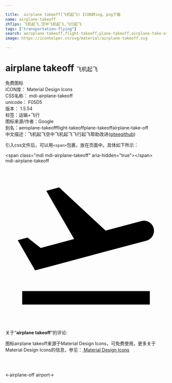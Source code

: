 ```yaml
---

title:  airplane takeoff(飞机起飞) ICON转svg、png下载
name: airplane-takeoff
zhTips: 飞机起飞,空中飞机起飞,飞行起飞
tags: ["transportation-flying"]
search: aeroplane-takeoff,flight-takeoff,plane-takeoff,airplane-take-off
image: https://iconhelper.cn/svg/material/airplane-takeoff.svg

---
```


# airplane takeoff  <small style="font-size: 60%;font-weight: 100">飞机起飞</small>


<div class="detail-page">
<p>
<span><span class="badge-success badge">免费图标</span> </span>
<br/>
<span>
ICON库：
<span class="badge-secondary badge">Material Design Icons</span> 
</span>
<br/>
<span>
CSS名称：
<span class="badge-secondary badge">mdi-airplane-takeoff</span> 
</span>
<br/>
<span>
unicode：
<span class="badge-secondary badge">F05D5</span> 
<copy-btn content='F05D5' btn-title=""></copy-btn>
<copy-btn :content='String.fromCodePoint(parseInt("F05D5", 16))' btn-title="复制U"></copy-btn>
</span>
<br/>
<span>
版本：
<span class="badge-secondary badge">1.5.54</span> 
</span><br/><span>标签：<span class="badge-light badge"><router-link to="/tags/transportation-flying.html">运输+飞行</router-link></span></span>
<br/>
<span>图标来源/作者：<span class="badge-light badge">Google</span></span> 
<br/>
<span>别名：<span class="badge-light badge">aeroplane-takeoff</span><span class="badge-light badge">flight-takeoff</span><span class="badge-light badge">plane-takeoff</span><span class="badge-light badge">airplane-take-off</span></span><br/><span class="zh-detail">中文描述：<span class="badge-primary badge">飞机起飞</span><span class="badge-primary badge">空中飞机起飞</span><span class="badge-primary badge">飞行起飞</span><span class="help-link"><span>帮助改进</span>(<a href="https://gitee.com/liuwave/icon-helper/edit/master/json/material/airplane-takeoff.json" target="_blank" rel="noopener noreferrer">gitee</a><a href="https://github.com/liuwave/icon-helper/edit/master/json/material/airplane-takeoff.json" target="_blank" rel="noopener noreferrer">github</a></span>)</span><br/>
</p>
</div>
<div class="alert alert-dark">
  <i class="mdi mdi-airplane-takeoff mdi-48px"></i>
  <i class="mdi mdi-airplane-takeoff mdi-36px"></i>
  <i class="mdi mdi-airplane-takeoff mdi-24px"></i>
  <i class="mdi mdi-airplane-takeoff mdi-18px"></i>
</div>
<div>
  <p>引入css文件后，可以用<code>&lt;span&gt;</code>包裹，放在页面中。具体如下所示：    
  </p>
  <div class="alert alert-primary" style="font-size: 14px">
    &lt;span class="mdi mdi-airplane-takeoff" aria-hidden="true"&gt;&lt;/span&gt;
    <copy-btn content='<span class="mdi mdi-airplane-takeoff" aria-hidden="true"></span>'></copy-btn>
  </div>
  <div class="alert alert-secondary">
    <i class="mdi mdi-airplane-takeoff"
    style="font-size: 24px"
    aria-hidden="true"></i> mdi-airplane-takeoff
    <copy-btn content="mdi-airplane-takeoff" btn-title="复制图标名称"></copy-btn>
  </div>
</div>
<div id="svg" class="svg-wrap">
<svg xmlns="http://www.w3.org/2000/svg" viewBox="0 0 24 24"><path d="M2.5,19H21.5V21H2.5V19M22.07,9.64C21.86,8.84 21.03,8.36 20.23,8.58L14.92,10L8,3.57L6.09,4.08L10.23,11.25L5.26,12.58L3.29,11.04L1.84,11.43L3.66,14.59L4.43,15.92L6.03,15.5L11.34,14.07L15.69,12.91L21,11.5C21.81,11.26 22.28,10.44 22.07,9.64Z" /></svg>
</div>
<detail full-name='mdi-airplane-takeoff'></detail>
<div class="icon-detail__container">
<p>关于“<b>airplane takeoff</b>”的评论:</p>
</div>
<Vssue title="关于“airplane takeoff”的评论" />    
<div><p>图标airplane takeoff来源于Material Design Icons，可免费使用，更多关于 Material Design Icons的信息，参见：<a target="_blank" href="https://iconhelper.cn/material.html"> Material Design Icons</a>
</p></div>

<div style="padding:2rem 0 " class="page-nav"><p class="inner"><span class="prev">←<router-link to="/icon/airplane-off.html">airplane-off</router-link></span> <span class="next"><router-link to="/icon/airport.html">airport</router-link>→</span></p></div>

